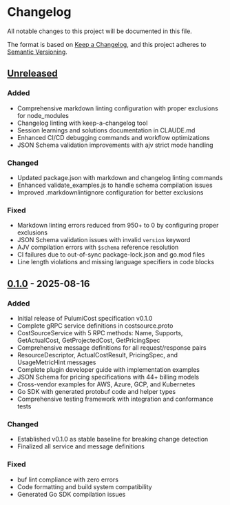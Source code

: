 # Changelog

All notable changes to this project will be documented in this file.

The format is based on [Keep a Changelog](https://keepachangelog.com/en/1.1.0/),
and this project adheres to [Semantic Versioning](https://semver.org/spec/v2.0.0.html).

## [Unreleased]

### Added

- Comprehensive markdown linting configuration with proper exclusions for node_modules
- Changelog linting with keep-a-changelog tool
- Session learnings and solutions documentation in CLAUDE.md
- Enhanced CI/CD debugging commands and workflow optimizations
- JSON Schema validation improvements with ajv strict mode handling

### Changed

- Updated package.json with markdown and changelog linting commands
- Enhanced validate_examples.js to handle schema compilation issues
- Improved .markdownlintignore configuration for better exclusions

### Fixed

- Markdown linting errors reduced from 950+ to 0 by configuring proper exclusions
- JSON Schema validation issues with invalid `version` keyword
- AJV compilation errors with `$schema` reference resolution
- CI failures due to out-of-sync package-lock.json and go.mod files
- Line length violations and missing language specifiers in code blocks

## [0.1.0] - 2025-08-16

### Added

- Initial release of PulumiCost specification v0.1.0
- Complete gRPC service definitions in costsource.proto
- CostSourceService with 5 RPC methods: Name, Supports, GetActualCost, GetProjectedCost, GetPricingSpec
- Comprehensive message definitions for all request/response pairs
- ResourceDescriptor, ActualCostResult, PricingSpec, and UsageMetricHint messages
- Complete plugin developer guide with implementation examples
- JSON Schema for pricing specifications with 44+ billing models
- Cross-vendor examples for AWS, Azure, GCP, and Kubernetes
- Go SDK with generated protobuf code and helper types
- Comprehensive testing framework with integration and conformance tests

### Changed

- Established v0.1.0 as stable baseline for breaking change detection
- Finalized all service and message definitions

### Fixed

- buf lint compliance with zero errors
- Code formatting and build system compatibility
- Generated Go SDK compilation issues

[Unreleased]: https://github.com/rshade/pulumicost-spec/compare/v0.1.0...HEAD
[0.1.0]: https://github.com/rshade/pulumicost-spec/releases/tag/v0.1.0
